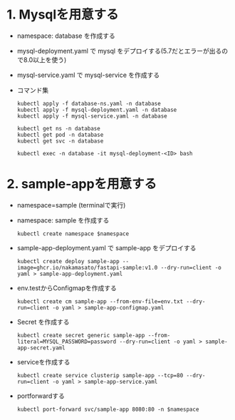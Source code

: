 # 1. Mysqlを用意する

- namespace: database を作成する
- mysql-deployment.yaml で mysql をデプロイする(5.7だとエラーが出るので8.0以上を使う)
- mysql-service.yaml で mysql-service を作成する

- コマンド集
    ```
    kubectl apply -f database-ns.yaml -n database
    kubectl apply -f mysql-deployment.yaml -n database
    kubectl apply -f mysql-service.yaml -n database

    kubectl get ns -n database
    kubectl get pod -n database
    kubectl get svc -n database

    kubectl exec -n database -it mysql-deployment-<ID> bash
    ```

# 2. sample-appを用意する
- namespace=sample (terminalで実行)
- namespace: sample を作成する

    ``` 
    kubectl create namespace $namespace
    ```

- sample-app-deployment.yaml で sample-app をデプロイする

    ```
    kubectl create deploy sample-app --image=ghcr.io/nakamasato/fastapi-sample:v1.0 --dry-run=client -o yaml > sample-app-deployment.yaml
    ```

- env.testからConfigmapを作成する

    ```
    kubectl create cm sample-app --from-env-file=env.txt --dry-run=client -o yaml > sample-app-configmap.yaml
    ```

- Secret を作成する

    ```
    kubectl create secret generic sample-app --from-literal=MYSQL_PASSWORD=password --dry-run=client -o yaml > sample-app-secret.yaml
    ``` 

- serviceを作成する

    ```
    kubectl create service clusterip sample-app --tcp=80 --dry-run=client -o yaml > sample-app-service.yaml
    ```

- portforwardする

    ```
    kubectl port-forward svc/sample-app 8080:80 -n $namespace
    ```